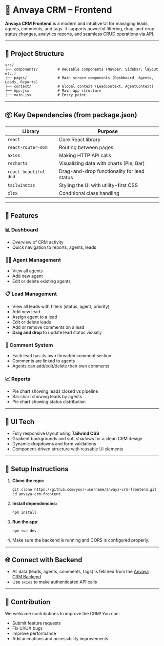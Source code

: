 
# 🚀 Anvaya CRM – Frontend

**Anvaya CRM Frontend** is a modern and intuitive UI for managing leads, agents, comments, and tags. It supports powerful filtering, drag-and-drop status changes, analytics reports, and seamless CRUD operations via API.

---

## 📁 Project Structure

```
src/
├── components/         # Reusable components (Navbar, Sidebar, layout etc.)
├── pages/              # Main screen components (Dashboard, Agents, Leads, Reports)
├── context/            # Global context (LeadContext, AgentContext)
├── App.jsx             # Main app structure
├── main.jsx            # Entry point
```

---

## 📦 Key Dependencies (from package.json)

| Library               | Purpose                                             |
|----------------------|-----------------------------------------------------|
| `react`              | Core React library                                  |
| `react-router-dom`   | Routing between pages                               |
| `axios`              | Making HTTP API calls                               |
| `recharts`           | Visualizing data with charts (Pie, Bar)             |
| `react-beautiful-dnd`| Drag-and-drop functionality for lead status         |
| `tailwindcss`        | Styling the UI with utility-first CSS               |
| `clsx`               | Conditional class handling                          |

---

## 🎯 Features

### 📊 Dashboard

- Overview of CRM activity
- Quick navigation to reports, agents, leads

### 👨‍💼 Agent Management

- View all agents
- Add new agent
- Edit or delete existing agents

### 📋 Lead Management

- View all leads with filters (status, agent, priority)
- Add new lead
- Assign agent to a lead
- Edit or delete leads
- Add or remove comments on a lead
- **Drag and drop** to update lead status visually

### 💬 Comment System

- Each lead has its own threaded comment section
- Comments are linked to agents
- Agents can add/edit/delete their own comments

### 📈 Reports

- Pie chart showing leads closed vs pipeline
- Bar chart showing leads by agents
- Pie chart showing status distribution

---

## 🎨 UI Tech

- Fully responsive layout using **Tailwind CSS**
- Gradient backgrounds and soft shadows for a clean CRM design
- Dynamic dropdowns and form validations
- Component-driven structure with reusable UI elements

---

## 🔧 Setup Instructions

1. **Clone the repo:**
   ```bash
   git clone https://github.com/your-username/anvaya-crm-frontend.git
   cd anvaya-crm-frontend
   ```

2. **Install dependencies:**
   ```bash
   npm install
   ```

3. **Run the app:**
   ```bash
   npm run dev
   ```

4. Make sure the backend is running and CORS is configured properly.

---

## 🌐 Connect with Backend

- All data (leads, agents, comments, tags) is fetched from the [Anvaya CRM Backend](https://github.com/your-username/anvaya-crm-backend)
- Use `axios` to make authenticated API calls


---

## 🙌 Contribution

We welcome contributions to improve the CRM! You can:
- Submit feature requests
- Fix UI/UX bugs
- Improve performance
- Add animations and accessibility improvements
